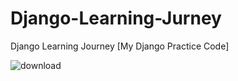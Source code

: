 # Django-Learning-Jurney
Django Learning Journey [My Django Practice Code] 


![download](https://user-images.githubusercontent.com/71000042/217563840-b3621a81-eb78-45e3-a248-d60daad978d5.png)
